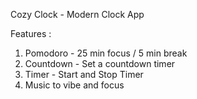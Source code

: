 Cozy Clock - Modern Clock App 

Features :
1. Pomodoro - 25 min focus / 5 min break
2. Countdown - Set a countdown timer
3. Timer - Start and Stop Timer
4. Music to vibe and focus
